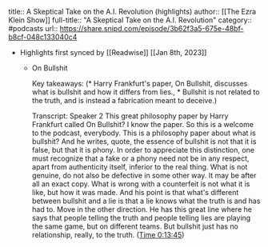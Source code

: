 title:: A Skeptical Take on the A.I. Revolution (highlights)
author:: [[The Ezra Klein Show]]
full-title:: "A Skeptical Take on the A.I. Revolution"
category:: #podcasts
url:: https://share.snipd.com/episode/3b62f3a5-675e-48bf-b8cf-048c133040c4

- Highlights first synced by [[Readwise]] [[Jan 8th, 2023]]
	- On Bullshit
	  
	  Key takeaways:
	  (* Harry Frankfurt's paper, On Bullshit, discusses what is bullshit and how it differs from lies., * Bullshit is not related to the truth, and is instead a fabrication meant to deceive.)
	  
	  Transcript:
	  Speaker 2
	  This great philosophy paper by Harry Frankfurt called On Bullshit? I know the paper. So this is a welcome to the podcast, everybody. This is a philosophy paper about what is bullshit? And he writes, quote, the essence of bullshit is not that it is false, but that it is phony. In order to appreciate this distinction, one must recognize that a fake or a phony need not be in any respect, apart from authenticity itself, inferior to the real thing. What is not genuine, do not also be defective in some other way. It may be after all an exact copy. What is wrong with a counterfeit is not what it is like, but how it was made. And his point is that what's different between bullshit and a lie is that a lie knows what the truth is and has had to. Move in the other direction. He has this great line where he says that people telling the truth and people telling lies are playing the same game, but on different teams. But bullshit just has no relationship, really, to the truth. ([Time 0:13:45](https://share.snipd.com/snip/59419614-3eeb-4017-a9bd-12f10e4eff84))